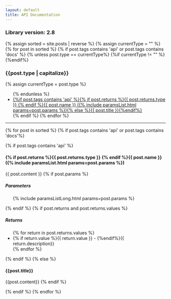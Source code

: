 ```yaml
---
layout: default
title: API Documentation
---
```


### Library version: 2.8

{% assign sorted = site.posts | reverse %}
{% assign currentType = "" %}
{% for post in sorted %}
  {% if post.tags contains 'api' or post.tags contains 'docs' %}
  {% unless post.type == currentType%}
    {%if currentType != "" %}</ul>{%endif%}
<h3>{{post.type | capitalize}}</h3>
    {% assign currentType = post.type %}
<ul class="post-list">
  {% endunless %}
  <li><a href="#{{post.slug}}">{%if post.tags contains 'api'
      %}{% if post.returns %}<span class="methodreturn">{{ post.returns.type }}</span> {% endif %}<span class="methodname">{{ post.name }} </span> <span class="methodparams">({% include paramsList.html params=post.params %})</span>{%
      else %}{{ post.title }}{%endif%}</a></li>
  {% endif %}
{% endfor %}
</ul>

---

{% for post in sorted %}
  {% if post.tags contains 'api' or post.tags contains 'docs'%}

  <section class="method" id="{{post.slug}}">
{% if post.tags contains 'api' %}
      <h4>{% if post.returns %}<span class="methodreturn">{{ post.returns.type }}</span> {% endif %}<span class="methodname">{{ post.name }}</span> <span class="methodparams">({% include paramsList.html params=post.params %})</span></h4>
      {{ post.content }}
      {% if post.params %}
      <h5>Parameters</h5>
      <ul>
       {% include paramsListLong.html params=post.params %}
      </ul>
      {% endif %}
      {% if post.returns and post.returns.values %}
      <h5>Returns</h5>
      <ul>
      {% for return in post.returns.values %}<li>{% if return.value %}<span class="methodreturnvalue">{{ return.value }}</span> - {%endif%}{{ return.description}}</li>{% endfor %}
      </ul>
      {% endif %}
{% else %}
    <h4>{{post.title}}</h4>
    {{post.content}}
{% endif %}
  </section>

  {% endif %}
{% endfor %}
